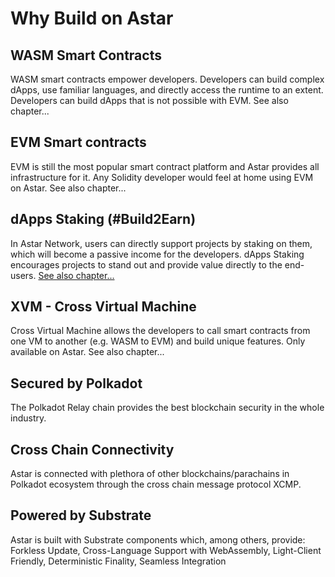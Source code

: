 # Why Build on Astar

## WASM Smart Contracts
WASM smart contracts empower developers. Developers can build complex dApps, use familiar languages, and directly access the runtime to an extent. Developers can build dApps that is not possible with EVM. See also chapter...

## EVM Smart contracts
EVM is still the most popular smart contract platform and Astar provides all infrastructure for it. Any Solidity developer would feel at home using EVM on Astar. See also chapter...

## dApps Staking (#Build2Earn)
In Astar Network, users can directly support projects by staking on them, which will become a passive income for the developers. dApps Staking encourages projects to stand out and provide value directly to the end-users. [See also chapter...](https://docs.astar.network/docs/dapp-staking/#dapp-staking--web3)

## XVM - Cross Virtual Machine
Cross Virtual Machine allows the developers to call smart contracts from one VM to another (e.g. WASM to EVM) and build unique features. Only available on Astar. See also chapter...

## Secured by Polkadot
The Polkadot Relay chain provides the best blockchain security in the whole industry. 

## Cross Chain Connectivity
Astar is connected with plethora of other blockchains/parachains in Polkadot ecosystem through the cross chain message protocol XCMP.

## Powered by Substrate
Astar is built with Substrate components which, among others, provide: Forkless Update, Cross-Language Support with WebAssembly, Light-Client Friendly, Deterministic Finality, Seamless Integration